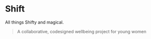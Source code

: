 # Shift
All things Shifty and magical.
> A collaborative, codesigned wellbeing project for young women
